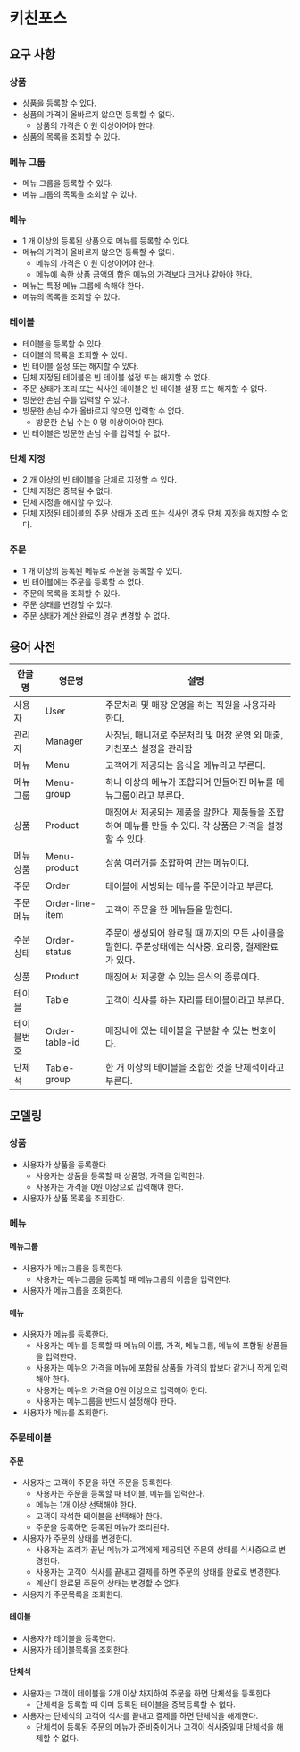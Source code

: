# 키친포스

## 요구 사항

### 상품

* 상품을 등록할 수 있다.
* 상품의 가격이 올바르지 않으면 등록할 수 없다.
    * 상품의 가격은 0 원 이상이어야 한다.
* 상품의 목록을 조회할 수 있다.

### 메뉴 그룹

* 메뉴 그룹을 등록할 수 있다.
* 메뉴 그룹의 목록을 조회할 수 있다.

### 메뉴

* 1 개 이상의 등록된 상품으로 메뉴를 등록할 수 있다.
* 메뉴의 가격이 올바르지 않으면 등록할 수 없다.
    * 메뉴의 가격은 0 원 이상이어야 한다.
    * 메뉴에 속한 상품 금액의 합은 메뉴의 가격보다 크거나 같아야 한다.
* 메뉴는 특정 메뉴 그룹에 속해야 한다.
* 메뉴의 목록을 조회할 수 있다.

### 테이블

* 테이블을 등록할 수 있다.
* 테이블의 목록을 조회할 수 있다.
* 빈 테이블 설정 또는 해지할 수 있다.
* 단체 지정된 테이블은 빈 테이블 설정 또는 해지할 수 없다.
* 주문 상태가 조리 또는 식사인 테이블은 빈 테이블 설정 또는 해지할 수 없다.
* 방문한 손님 수를 입력할 수 있다.
* 방문한 손님 수가 올바르지 않으면 입력할 수 없다.
    * 방문한 손님 수는 0 명 이상이어야 한다.
* 빈 테이블은 방문한 손님 수를 입력할 수 없다.

### 단체 지정

* 2 개 이상의 빈 테이블을 단체로 지정할 수 있다.
* 단체 지정은 중복될 수 없다.
* 단체 지정을 해지할 수 있다.
* 단체 지정된 테이블의 주문 상태가 조리 또는 식사인 경우 단체 지정을 해지할 수 없다.

### 주문

* 1 개 이상의 등록된 메뉴로 주문을 등록할 수 있다.
* 빈 테이블에는 주문을 등록할 수 없다.
* 주문의 목록을 조회할 수 있다.
* 주문 상태를 변경할 수 있다.
* 주문 상태가 계산 완료인 경우 변경할 수 없다.

## 용어 사전

| 한글명 | 영문명 | 설명 |
| --- | --- | --- |
|사용자|User|주문처리 및 매장 운영을 하는 직원을 사용자라 한다.|
|관리자|Manager|사장님, 매니저로 주문처리 및 매장 운영 외 매출, 키친포스 설정을 관리함|
|메뉴|Menu|고객에게 제공되는 음식을 메뉴라고 부른다.|
|메뉴그룹|Menu-group|하나 이상의 메뉴가 조합되어 만들어진 메뉴를 메뉴그룹이라고 부른다.|
|상품|Product|매장에서 제공되는 제품을 말한다. 제품들을 조합하여 메뉴를 만들 수 있다. 각 상품은 가격을 설정할 수 있다.|
|메뉴상품|Menu-product|상품 여러개를 조합하여 만든 메뉴이다.|
|주문|Order|테이블에 서빙되는 메뉴를 주문이라고 부른다.|
|주문메뉴|Order-line-item|고객이 주문을 한 메뉴들을 말한다.|
|주문상태|Order-status|주문이 생성되어 완료될 때 까지의 모든 사이클을 말한다. 주문상태에는 식사중, 요리중, 결제완료가 있다.| 
|상품|Product|매장에서 제공할 수 있는 음식의 종류이다.|
|테이블|Table|고객이 식사를 하는 자리를 테이블이라고 부른다.|
|테이블번호|Order-table-id|매장내에 있는 테이블을 구분할 수 있는 번호이다.|
|단체석|Table-group|한 개 이상의 테이블을 조합한 것을 단체석이라고 부른다.|

## 모델링

### 상품

* 사용자가 상품을 등록한다.
  * 사용자는 상품을 등록할 때 상품명, 가격을 입력한다.
  * 사용자는 가격을 0원 이상으로 입력해야 한다.
* 사용자가 상품 목록을 조회한다.

### 메뉴

#### 메뉴그룹

* 사용자가 메뉴그룹을 등록한다.
  * 사용자는 메뉴그룹을 등록할 때 메뉴그룹의 이름을 입력한다.
* 사용자가 메뉴그룹을 조회한다.

#### 메뉴

* 사용자가 메뉴를 등록한다.
  * 사용자는 메뉴를 등록할 때 메뉴의 이름, 가격, 메뉴그룹, 메뉴에 포함될 상품들을 입력한다.
  * 사용자는 메뉴의 가격을 메뉴에 포함될 상품들 가격의 합보다 같거나 작게 입력해야 한다.
  * 사용자는 메뉴의 가격을 0원 이상으로 입력해야 한다.
  * 사용자는 메뉴그룹을 반드시 설정해야 한다.
* 사용자가 메뉴를 조회한다.

### 주문테이블

#### 주문

* 사용자는 고객이 주문을 하면 주문을 등록한다.
  * 사용자는 주문을 등록할 때 테이블, 메뉴를 입력한다.
  * 메뉴는 1개 이상 선택해야 한다.
  * 고객이 착석한 테이블을 선택해야 한다.
  * 주문을 등록하면 등록된 메뉴가 조리된다.
* 사용자가 주문의 상태를 변경한다.
  * 사용자는 조리가 끝난 메뉴가 고객에게 제공되면 주문의 상태를 식사중으로 변경한다. 
  * 사용자는 고객이 식사를 끝내고 결제를 하면 주문의 상태를 완료로 변경한다.
  * 계산이 완료된 주문의 상태는 변경할 수 없다.
* 사용자가 주문목록을 조회한다.

#### 테이블

* 사용자가 테이블을 등록한다.
* 사용자가 테이블목록을 조회한다.

#### 단체석

* 사용자는 고객이 테이블을 2개 이상 차지하여 주문을 하면 단체석을 등록한다.
  * 단체석을 등록할 때 이미 등록된 테이블을 중복등록할 수 없다.
* 사용자는 단체석의 고객이 식사를 끝내고 결제를 하면 단체석을 해제한다.
  * 단체석에 등록된 주문의 메뉴가 준비중이거나 고객이 식사중일때 단체석을 해제할 수 없다. 
